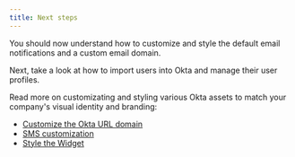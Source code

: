 ```yaml
---
title: Next steps
---
```

You should now understand how to customize and style the default email notifications and a custom email domain.

Next, take a look at how to import users into Okta and manage their user profiles.

<!--- Need to add the link to user migration after it gets created -->

Read more on customizating and styling various Okta assets to match your company's visual identity and branding:

* [Customize the Okta URL domain](/docs/guides/custom-url-domain/)
* [SMS customization](/docs/guides/custom-sms-messaging/)
* [Style the Widget](/docs/guides/style-the-widget/)
